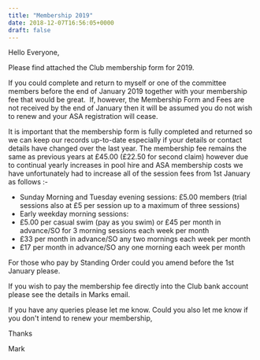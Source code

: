 ```yaml
---
title: "Membership 2019"
date: 2018-12-07T16:56:05+0000
draft: false
---
```

Hello Everyone,

Please find attached the Club membership form for 2019.

If you could complete and return to myself or one of the committee members before the end of January 2019 together with your membership fee that would be great.  If, however, the Membership Form and Fees are not received by the end of January then it will be assumed you do not wish to renew and your ASA registration will cease.

It is important that the membership form is fully completed and returned so we can keep our records up-to-date especially if your details or contact details have changed over the last year. The membership fee remains the same as previous years at £45.00 (£22.50 for second claim) however due to continual yearly increases in pool hire and ASA membership costs we have unfortunately had to increase all of the session fees from 1st January as follows :-

- Sunday Morning and Tuesday evening sessions: £5.00 members (trial sessions also at £5 per session up to a maximum of three sessions)
- Early weekday morning sessions:
 - £5.00 per casual swim (pay as you swim) or £45 per month in advance/SO for 3 morning sessions each week per month
 - £33 per month in advance/SO any two mornings each week per month 
 - £17 per month in advance/SO any one morning each week per month

For those who pay by Standing Order could you amend before the 1st January please.

If you wish to pay the membership fee directly into the Club bank account please see the details in Marks email.

If you have any queries please let me know. Could you also let me know if you don't intend to renew your membership,

Thanks

Mark
